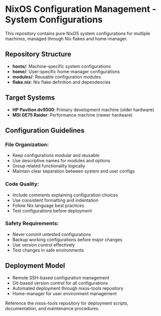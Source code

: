 # NixOS Configuration Management - System Configurations

This repository contains pure NixOS system configurations for multiple machines, managed through Nix flakes and home-manager.

## Repository Structure

- **hosts/**: Machine-specific system configurations
- **home/**: User-specific home-manager configurations  
- **modules/**: Reusable configuration modules
- **flake.nix**: Nix flake definition and dependencies

## Target Systems

- **HP Pavilion dv9500**: Primary development machine (older hardware)
- **MSI GE75 Raider**: Performance machine (newer hardware)

## Configuration Guidelines

### File Organization:
- Keep configurations modular and reusable
- Use descriptive names for modules and options
- Group related functionality logically
- Maintain clear separation between system and user configs

### Code Quality:
- Include comments explaining configuration choices
- Use consistent formatting and indentation
- Follow Nix language best practices
- Test configurations before deployment

### Safety Requirements:
- Never commit untested configurations
- Backup working configurations before major changes
- Use version control effectively
- Test changes in safe environments

## Deployment Model

- Remote SSH-based configuration management
- Git-based version control for all configurations
- Automated deployment through nixos-tools repository
- Home-manager for user environment management

Reference the nixos-tools repository for deployment scripts, documentation, and maintenance procedures.
